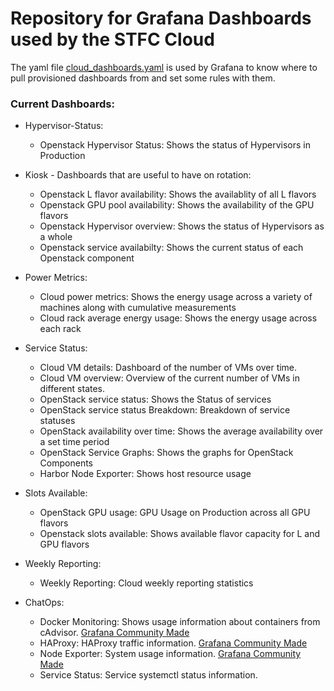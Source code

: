 # Repository for Grafana Dashboards used by the STFC Cloud

The yaml file [cloud_dashboards.yaml](cloud_dashboards.yaml) is used by Grafana to know where to pull provisioned dashboards from and set some rules with them.


### Current Dashboards:

- Hypervisor-Status:
    - Openstack Hypervisor Status: Shows the status of Hypervisors in Production

- Kiosk - Dashboards that are useful to have on rotation:
    - Openstack L flavor availability: Shows the availablity of all L flavors
    - Openstack GPU pool availability: Shows the availability of the GPU flavors
    - Openstack Hypervisor overview: Shows the status of Hypervisors as a whole
    - Openstack service availabilty: Shows the current status of each Openstack component

- Power Metrics:
    - Cloud power metrics: Shows the energy usage across a variety of machines along with cumulative measurements
    - Cloud rack average energy usage: Shows the energy usage across each rack

- Service Status:
    - Cloud VM details: Dashboard of the number of VMs over time.
    - Cloud VM overview: Overview of the current number of VMs in different states.
    - OpenStack service status: Shows the Status of services
    - OpenStack service status Breakdown: Breakdown of service statuses
    - OpenStack availability over time: Shows the average availability over a set time period
    - OpenStack Service Graphs: Shows the graphs for OpenStack Components
    - Harbor Node Exporter: Shows host resource usage

- Slots Available:
    - OpenStack GPU usage: GPU Usage on Production across all GPU flavors
    - Openstack slots available: Shows available flavor capacity for L and GPU flavors

- Weekly Reporting:
    - Weekly Reporting: Cloud weekly reporting statistics

- ChatOps:
    - Docker Monitoring: Shows usage information about containers from cAdvisor. [Grafana Community Made](https://grafana.com/grafana/dashboards/15798-docker-monitoring/)
    - HAProxy: HAProxy traffic information. [Grafana Community Made](https://github.com/rfmoz/grafana-dashboards)
    - Node Exporter: System usage information. [Grafana Community Made](https://github.com/rfmoz/grafana-dashboards)
    - Service Status: Service systemctl status information.
